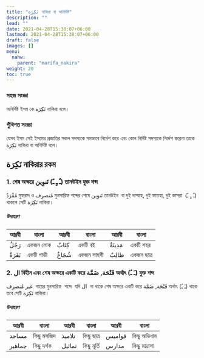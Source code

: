 ```yaml
---
title: "نَكِرَة নাকিরা বা অনির্দিষ্ট"
description: ""
lead: ""
date: 2021-04-28T15:38:07+06:00
lastmod: 2021-04-28T15:38:07+06:00
draft: false
images: []
menu: 
  nahw:
    parent: "marifa_nakira"
weight: 20
toc: true
---
```


### সহজ সংজ্ঞা
অনির্দিষ্ট ইসম কে نَكِرَة নাকিরা বলে।  

### পুঁথিগত সংজ্ঞা 
যেসব ইসম সেই ইসমের প্রজাতির সকল সদস্যকে সমভাবে নির্দেশ করে এবং কোন নির্দিষ্ট সদস্যকে নির্দেশ করেনা তাকে نَكِرَة নাকিরা বা অনির্দিষ্ট বলে।  


## نَكِرَة নাকিরার রকম

### 1. শেষ অক্ষরে تَنوِين‎ (ـٌ  ـٍ  ـً) তানউইন যুক্ত শব্দ 

مُفْرَدٌ মুফরাদ ও مُنصرِف মুনসারিফ শব্দের শেষে تَنوِين‎ তানউইন  বা দুই দাম্মাহ, দুই ফাতহা, দুই কাসরা  (ـٌ ـٍ ـً) থাকলে সেটি نَكِرَة নাকিরা।

##### উদাহরণ
|আরবী|বাংলা|আরবী|বাংলা|আরবী|বাংলা|
|--|--|--|--|--|--|
|رَجُلٌ|একজন লোক| كِتَابٌ|একটি বই|مَدِينَةٌ|একটি শহর|
|بَقَرَةٌ|একটি গাভী|شُجَاعٌ|একজন সাহসী|طالِبٌ|একজন ছাত্র|

### 2. ال বিহীন এবং শেষ অক্ষরে একটি করে فَتْحَة, ضَمَّة অর্থাৎ (ـَ ـُ) যুক্ত শব্দ     

غیر مُنصرِف  গায়ের মুনসারিফ  শব্দে  যদি ال  না থাকে শেষ অক্ষরে একটি করে فَتْحَة, ضَمَّة অর্থাৎ (ـَ ـُ) থাকে তবে সেটি نَكِرَة নাকিরা।

##### উদাহরণ
|আরবী|বাংলা|আরবী|বাংলা|আরবী|বাংলা|
|--|--|--|--|--|--|
|مساجد|কিছু মসজিদ| تلاميذ|কিছু ছাত্র|قواميس|কিছু অভিধান|
|جماهير|কিছু দর্শক|تماثيل|কিছু মূর্তি|مدارس|কিছু মাদ্রাসা|

